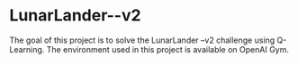# LunarLander--v2
The goal of this project is to solve the LunarLander –v2 challenge using Q-Learning. The environment used in this project is available on OpenAI Gym.

